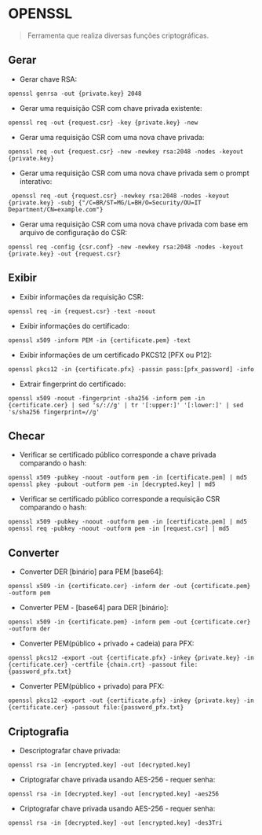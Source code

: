 # OPENSSL

> Ferramenta que realiza diversas funções criptográficas.

## Gerar

- Gerar chave RSA:

`openssl genrsa -out {private.key} 2048`

- Gerar uma requisição CSR com chave privada existente:

`openssl req -out {request.csr} -key {private.key} -new`

- Gerar uma requisição CSR com uma nova chave privada:

`openssl req -out {request.csr} -new -newkey rsa:2048 -nodes -keyout {private.key}`

- Gerar uma requisição CSR com uma nova chave privada sem o prompt interativo:

` openssl req -out {request.csr} -newkey rsa:2048 -nodes -keyout {private.key} -subj {"/C=BR/ST=MG/L=BH/O=Security/OU=IT Department/CN=example.com"}`

- Gerar uma requisição CSR com uma nova chave privada com base em arquivo de configuração do CSR:

`openssl req -config {csr.conf} -new -newkey rsa:2048 -nodes -keyout {private.key} -out {request.csr}`

## Exibir

- Exibir informações da requisição CSR:

`openssl req -in {request.csr} -text -noout`

- Exibir informações do certificado:

`openssl x509 -inform PEM -in {certificate.pem} -text`

- Exibir informações de um certificado PKCS12 [PFX ou P12]:

`openssl pkcs12 -in {certificate.pfx} -passin pass:[pfx_password] -info`

- Extrair fingerprint do certificado:

`openssl x509 -noout -fingerprint -sha256 -inform pem -in {certificate.cer} | sed 's/://g' | tr '[:upper:]' '[:lower:]' | sed 's/sha256 fingerprint=//g'`

## Checar

- Verificar se certificado público corresponde a chave privada comparando o hash:

`openssl x509 -pubkey -noout -outform pem -in [certificate.pem] | md5`
`openssl pkey -pubout -outform pem -in [decrypted.key] | md5`

- Verificar se certificado público corresponde a requisição CSR comparando o hash:

`openssl x509 -pubkey -noout -outform pem -in [certificate.pem] | md5`
`openssl req -pubkey -noout -outform pem -in [request.csr] | md5`

## Converter

- Converter DER [binário] para PEM [base64]:

`openssl x509 -in {certificate.cer} -inform der -out {certificate.pem} -outform pem`

- Converter PEM - [base64] para DER [binário]:

`openssl x509 -in {certificate.pem} -inform pem -out {certificate.cer} -outform der`

- Converter PEM(público + privado + cadeia) para PFX:

`openssl pkcs12 -export -out {certificate.pfx} -inkey {private.key} -in {certificate.cer} -certfile {chain.crt} -passout file:{password_pfx.txt}`

- Converter PEM(público + privado) para PFX:

`openssl pkcs12 -export -out {certificate.pfx} -inkey {private.key} -in {certificate.cer} -passout file:{password_pfx.txt}`

## Criptografia

- Descriptografar chave privada:

`openssl rsa -in [encrypted.key] -out [decrypted.key]`

- Criptografar chave privada usando AES-256 - requer senha:

`openssl rsa -in [decrypted.key] -out [encrypted.key] -aes256`

- Criptografar chave privada usando AES-256 - requer senha:

`openssl rsa -in [decrypted.key] -out [encrypted.key] -des3Tri`
